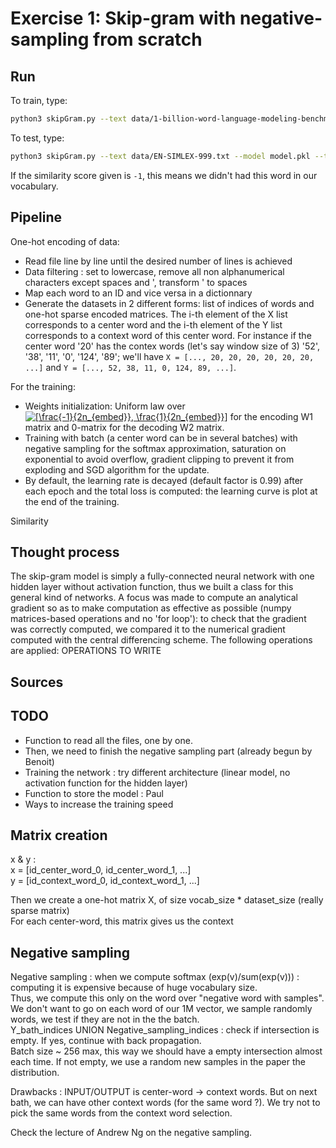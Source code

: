 # Exercise 1: Skip-gram with negative-sampling from scratch

## Run

To train, type:
```bash
python3 skipGram.py --text data/1-billion-word-language-modeling-benchmark-r13output/training-monolingual.tokenized.shuffled --model model.pkl
```
To test, type:
```bash
python3 skipGram.py --text data/EN-SIMLEX-999.txt --model model.pkl --test
```
If the similarity score given is `-1`, this means we didn't had this word in our vocabulary.

## Pipeline
One-hot encoding of data:
- Read file line by line until the desired number of lines is achieved
- Data filtering : set to lowercase, remove all non alphanumerical characters except spaces and ', transform ' to spaces
- Map each word to an ID and vice versa in a dictionnary
- Generate the datasets in 2 different forms: list of indices of words and one-hot sparse encoded matrices. The i-th element of the X list corresponds to a center word and the i-th element of the Y list corresponds to a context word of this center word. For instance if the center word '20' has the contex words (let's say window size of 3) '52', '38', '11', '0', '124', '89'; we'll have `X = [..., 20, 20, 20, 20, 20, 20, ...]` and `Y = [..., 52, 38, 11, 0, 124, 89, ...]`.

For the training:
- Weights initialization: Uniform law over <a href="https://www.codecogs.com/eqnedit.php?latex=[\frac{-1}{2n_{embed}},&space;\frac{1}{2n_{embed}}]" target="_blank"><img src="https://latex.codecogs.com/gif.latex?[\frac{-1}{2n_{embed}},&space;\frac{1}{2n_{embed}}]" title="[\frac{-1}{2n_{embed}}, \frac{1}{2n_{embed}}]" /></a> for the encoding W1 matrix and 0-matrix for the decoding W2 matrix.
- Training with batch (a center word can be in several batches) with negative sampling for the softmax approximation, saturation on exponential to avoid overflow, gradient clipping to prevent it from exploding and SGD algorithm for the update.
- By default, the learning rate is decayed (default factor is 0.99) after each epoch and the total loss is computed: the learning curve is plot at the end of the training.

Similarity

## Thought process
The skip-gram model is simply a fully-connected neural network with one hidden layer without activation function, thus we built a class for this general kind of networks. A focus was made to compute an analytical gradient so as to make computation as effective as possible (numpy matrices-based operations and no 'for loop'): to check that the gradient was correctly computed, we compared it to the numerical gradient computed with the central differencing scheme. The following operations are applied:
OPERATIONS TO WRITE

## Sources

## TODO
- Function to read all the files, one by one.  
- Then, we need to finish the negative sampling part (already begun by Benoit)  
- Training the network : try different architecture (linear model, no activation function for the hidden layer)  
- Function to store the model : Paul  
- Ways to increase the training speed  

## Matrix creation
x & y :  
x = [id_center_word_0, id_center_word_1, ...]  
y = [id_context_word_0, id_context_word_1, ...]  

Then we create a one-hot matrix X, of size vocab_size * dataset_size (really sparse matrix)  
For each center-word, this matrix gives us the context  

## Negative sampling

Negative sampling : when we compute softmax (exp(v)/sum(exp(v))) : computing it is expensive because of huge vocabulary size.  
Thus, we compute this only on the word over "negative word with samples".
We don't want to go on each word of our 1M vector, we sample randomly words, we test if they are not in the the batch.  
Y_bath_indices UNION Negative_sampling_indices : check if intersection is empty. If yes, continue with back propagation.  
Batch size ~ 256 max, this way we should have a empty intersection almost each time. If not empty, we use a random new samples in the paper the distribution.  

Drawbacks : INPUT/OUTPUT is center-word -> context words. But on next bath, we can have other context words (for the same word ?). We try not to pick the same words from the context word selection.  
  
Check the lecture of Andrew Ng on the negative sampling.  
